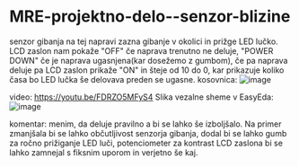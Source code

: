# MRE-projektno-delo--senzor-blizine
senzor gibanja na tej napravi zazna gibanje v okolici in prižge LED lučko. LCD zaslon nam pokaže "OFF" če naprava trenutno ne deluje, "POWER DOWN" če je naprava ugasnjena(kar dosežemo z gumbom), če pa naprava deluje pa LCD zaslon prikaže "ON" in šteje od 10 do 0, kar prikazuje koliko časa bo LED lučka še delovava preden se ugasne.
kosovnica:
![image](https://github.com/beyprokit/MRE-projektno-delo--senzor-blizine/assets/130037393/80d13cbf-55eb-4838-82cc-2f2a3d6e36aa)

video: https://youtu.be/FDRZO5MFyS4
Slika vezalne sheme v EasyEda:
![image](https://github.com/beyprokit/MRE-projektno-delo--senzor-blizine/assets/130037393/19168123-60cb-4488-b903-5ef757f274a4)

komentar:
menim, da deluje pravilno a bi se lahko še izboljšalo. Na primer zmanjšala bi se lahko občutljivost senzorja gibanja, dodal bi se lahko gumb  za ročno prižiganje LED luči, potenciometer za kontrast LCD zaslona bi se lahko zamnejal s fiksnim uporom in verjetno  še kaj.
